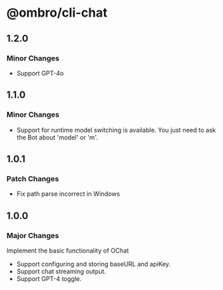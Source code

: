 # @ombro/cli-chat

## 1.2.0

### Minor Changes

- Support GPT-4o

## 1.1.0

### Minor Changes

- Support for runtime model switching is available. You just need to ask the Bot about 'model' or 'm'.

## 1.0.1

### Patch Changes

- Fix path parse incorrect in Windows

## 1.0.0

### Major Changes

Implement the basic functionality of OChat

- Support configuring and storing baseURL and apiKey.
- Support chat streaming output.
- Support GPT-4 toggle.
